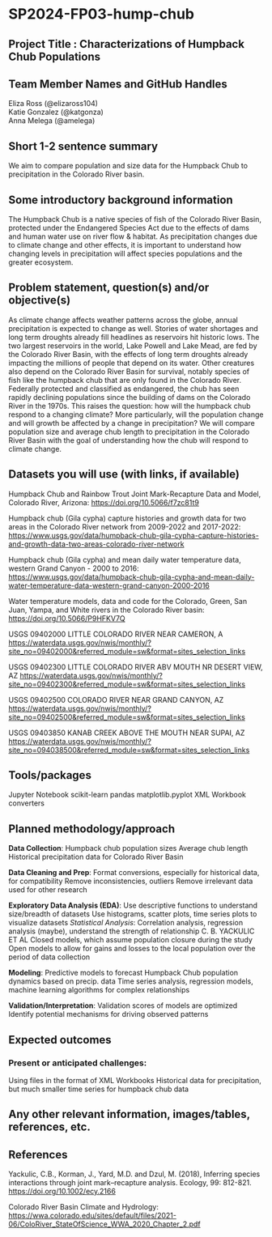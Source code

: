 # SP2024-FP03-hump-chub
## Project Title : Characterizations of Humpback Chub Populations

## Team Member Names and GitHub Handles
Eliza Ross (@elizaross104)
<br>Katie Gonzalez (@katgonza)
<br>Anna Melega (@amelega)

## Short 1-2 sentence summary
We aim to compare population and size data for the Humpback Chub to precipitation in the Colorado River basin. 

## Some introductory background information
The Humpback Chub is a native species of fish of the Colorado River Basin, protected under the Endangered Species Act due to the effects of dams and human water use on river flow & habitat. As precipitation changes due to climate change and other effects, it is important to understand how changing levels in precipitation will affect species populations and the greater ecosystem. 

## Problem statement, question(s) and/or objective(s)

As climate change affects weather patterns across the globe, annual precipitation is expected to change as well. Stories of water shortages and long term droughts already fill headlines as reservoirs hit historic lows. The two largest reservoirs in the world, Lake Powell and Lake Mead, are fed by the Colorado River Basin, with the effects of long term droughts already impacting the millions of people that depend on its water. Other creatures also depend on the Colorado River Basin for survival, notably species of fish like the humpback chub that are only found in the Colorado River. Federally protected and classified as endangered, the chub has seen rapidly declining populations since the building of dams on the Colorado River in the 1970s. This raises the question: how will the humpback chub respond to a changing climate? More particularly, will the population change and will growth be affected by a change in precipitation? We will compare population size and average chub length to precipitation in the Colorado River Basin with the goal of understanding how the chub will respond to climate change.

## Datasets you will use (with links, if available)

Humpback Chub and Rainbow Trout Joint Mark-Recapture Data and Model, Colorado River, Arizona: https://doi.org/10.5066/f7zc81t9

Humpback chub (Gila cypha) capture histories and growth data for two areas in the Colorado River network from 2009-2022 and 2017-2022: https://www.usgs.gov/data/humpback-chub-gila-cypha-capture-histories-and-growth-data-two-areas-colorado-river-network

Humpback chub (Gila cypha) and mean daily water temperature data, western Grand Canyon - 2000 to 2016: https://www.usgs.gov/data/humpback-chub-gila-cypha-and-mean-daily-water-temperature-data-western-grand-canyon-2000-2016

Water temperature models, data and code for the Colorado, Green, San Juan, Yampa, and White rivers in the Colorado River basin: https://doi.org/10.5066/P9HFKV7Q

USGS 09402000 LITTLE COLORADO RIVER NEAR CAMERON, A
https://waterdata.usgs.gov/nwis/monthly/?site_no=09402000&referred_module=sw&format=sites_selection_links

USGS 09402300 LITTLE COLORADO RIVER ABV MOUTH NR DESERT VIEW, AZ
https://waterdata.usgs.gov/nwis/monthly/?site_no=09402300&referred_module=sw&format=sites_selection_links

USGS 09402500 COLORADO RIVER NEAR GRAND CANYON, AZ
https://waterdata.usgs.gov/nwis/monthly/?site_no=09402500&referred_module=sw&format=sites_selection_links

USGS 09403850 KANAB CREEK ABOVE THE MOUTH NEAR SUPAI, AZ
https://waterdata.usgs.gov/nwis/monthly/?site_no=094038500&referred_module=sw&format=sites_selection_links


## Tools/packages

Jupyter Notebook
scikit-learn
pandas
matplotlib.pyplot
XML Workbook converters

## Planned methodology/approach

**Data Collection**:
	Humpback chub population sizes
    Average chub length
    Historical precipitation data for Colorado River Basin

**Data Cleaning and Prep**:
    Format conversions, especially for historical data, for compatibility
    Remove inconsistencies, outliers
    Remove irrelevant data used for other research

**Exploratory Data Analysis (EDA)**:
	Use descriptive functions to understand size/breadth of datasets
    Use histograms, scatter plots, time series plots to visualize datasets
    *Statistical Analysis*: Correlation analysis, regression analysis (maybe), understand the strength of relationship
		C. B. YACKULIC ET AL
            Closed models, which assume population closure during the study
            Open models to allow for gains and losses to the local population over the period of data collection
	
**Modeling**:
		Predictive models to forecast Humpback Chub population dynamics based on precip. data
        Time series analysis, regression models, machine learning algorithms for complex relationships
	
**Validation/Interpretation**:
		Validation scores of models are optimized
		Identify potential mechanisms for driving observed patterns

## Expected outcomes
### Present or anticipated challenges:
Using files in the format of XML Workbooks
Historical data for precipitation, but much smaller time series for humpback chub data

## Any other relevant information, images/tables, references, etc.

## References

Yackulic, C.B., Korman, J., Yard, M.D. and Dzul, M. (2018), Inferring species interactions through joint mark–recapture analysis. Ecology, 99: 812-821. https://doi.org/10.1002/ecy.2166

Colorado River Basin Climate and Hydrology: https://wwa.colorado.edu/sites/default/files/2021-06/ColoRiver_StateOfScience_WWA_2020_Chapter_2.pdf
